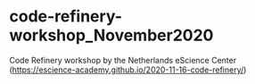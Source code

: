 # code-refinery-workshop_November2020
Code Refinery workshop by the Netherlands eScience Center (https://escience-academy.github.io/2020-11-16-code-refinery/)
